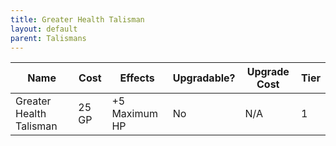 ```yaml
---
title: Greater Health Talisman
layout: default
parent: Talismans
---
```



| Name                    | Cost  | Effects       | Upgradable? | Upgrade Cost | Tier |
| ----------------------- | ----- | ------------- | ----------- | ------------ | ---- |
| Greater Health Talisman | 25 GP | +5 Maximum HP | No          | N/A          | 1    |